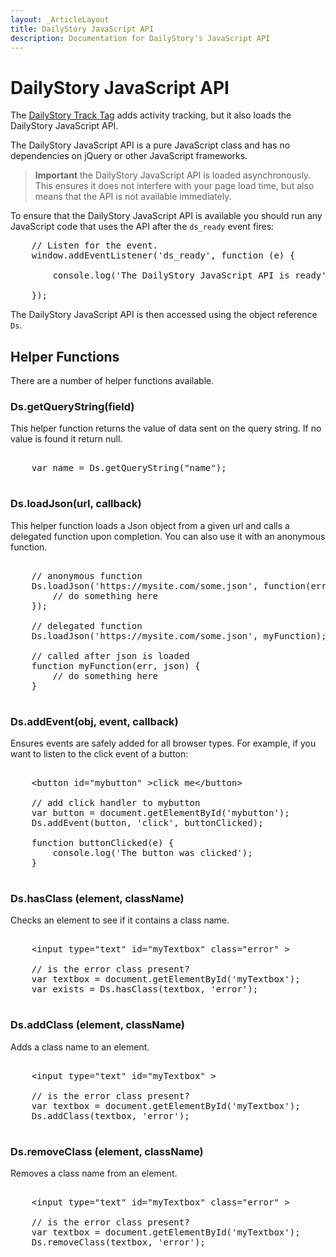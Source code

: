 ```yaml
---
layout: _ArticleLayout
title: DailyStory JavaScript API
description: Documentation for DailyStory's JavaScript API
---
```

# DailyStory JavaScript API
The [DailyStory Track Tag](/install) adds activity tracking, but it also loads the DailyStory JavaScript API.

The DailyStory JavaScript API is a pure JavaScript class and has no dependencies on jQuery or other JavaScript frameworks.

> **Important** the DailyStory JavaScript API is loaded asynchronously. This ensures it does not interfere with your page load time, but also means that the API is not available immediately.

To ensure that the DailyStory JavaScript API is available you should run any JavaScript code that uses the API after the <code>ds_ready</code> event fires:
	
<pre class="brush: js; html-script: true">
    // Listen for the event.
    window.addEventListener('ds_ready', function (e) {
    	
        console.log('The DailyStory JavaScript API is ready')

    });
</pre>

The DailyStory JavaScript API is then accessed using the object reference <code>Ds</code>.

## Helper Functions
There are a number of helper functions available.

### Ds.getQueryString(field)
This helper function returns the value of data sent on the query string. If no value is found it return null.

<pre class="brush: js; html-script: true">

    var name = Ds.getQueryString("name");

</pre>

### Ds.loadJson(url, callback)
This helper function loads a Json object from a given url and calls a delegated function upon completion. You can also use it with an anonymous function.

<pre class="brush: js; html-script: true">

	// anonymous function
    Ds.loadJson('https://mysite.com/some.json', function(err, json) {
    	// do something here
    });

	// delegated function
    Ds.loadJson('https://mysite.com/some.json', myFunction);

	// called after json is loaded
	function myFunction(err, json) {
		// do something here
	}
    	
</pre>

### Ds.addEvent(obj, event, callback)
Ensures events are safely added for all browser types. For example, if you want to listen to the click event of a button:

<pre class="brush: js; html-script: true">

	&lt;button id="mybutton" &gt;click me&lt/button&gt;

	// add click handler to mybutton
	var button = document.getElementById('mybutton');
    Ds.addEvent(button, 'click', buttonClicked);
    
    function buttonClicked(e) {
    	console.log('The button was clicked');
    }
    
</pre>
	
### Ds.hasClass (element, className)
Checks an element to see if it contains a class name.

<pre class="brush: js; html-script: true">

	&lt;input type="text" id="myTextbox" class="error" &gt;

	// is the error class present?
	var textbox = document.getElementById('myTextbox');
	var exists = Ds.hasClass(textbox, 'error');
    
</pre>

### Ds.addClass (element, className)
Adds a class name to an element.

<pre class="brush: js; html-script: true">

	&lt;input type="text" id="myTextbox" &gt;

	// is the error class present?
	var textbox = document.getElementById('myTextbox');
	Ds.addClass(textbox, 'error');
    
</pre>

### Ds.removeClass (element, className)
Removes a class name from an element.

<pre class="brush: js; html-script: true">

	&lt;input type="text" id="myTextbox" class="error" &gt;

	// is the error class present?
	var textbox = document.getElementById('myTextbox');
	Ds.removeClass(textbox, 'error');
    
</pre>	